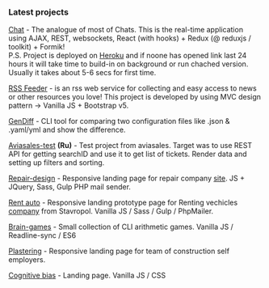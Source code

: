 ### Latest projects

[Chat](https://github.com/boldurean/Chat) - The analogue of most of Chats. This is the real-time application using AJAX, REST, websockets, React (with hooks) + Redux (@ reduxjs / toolkit) + Formik!  
P.S. Project is deployed on [Heroku](https://boldurean-chat.herokuapp.com/) and if noone has opened link last 24 hours it will take time to build-in on background or run chached version. Usually it takes about 5-6 secs for first time. 

[RSS Feeder](https://github.com/boldurean/RSS-Reader) - is an rss web service for collecting and easy access to news or other resources you love! This project is developed by using MVC design pattern -> Vanilla JS + Bootstrap v5.

[GenDiff](https://github.com/boldurean/gendiff) - CLI tool for comparing two configuration files like .json & .yaml/yml and show the difference.

[Aviasales-test](https://github.com/boldurean/aviasales-test) **(Ru)** - Test project from aviasales. Target was to use REST API for getting searchID and use it to get list of tickets. Render data and setting up filters and sorting.

[Repair-design](https://github.com/boldurean/repair-design) - Responsive landing page for repair company [site](https://repair-design-gamma.vercel.app). JS + JQuery, Sass, Gulp PHP mail sender.

[Rent auto](https://github.com/boldurean/rent-auto) - Responsive landing prototype page for Renting vechicles [company](https://rent-auto.vercel.app) from Stavropol. Vanilla JS / Sass / Gulp / PhpMailer.

[Brain-games](https://github.com/boldurean/brain-games) - Small collection of CLI arithmetic games. Vanilla JS / Readline-sync / ES6

[Plastering](https://github.com/boldurean/plastering) - Responsive landing page for team of construction self employers. 

[Cognitive bias](https://github.com/boldurean/cognitive-bias) - Landing page. Vanilla JS / CSS

